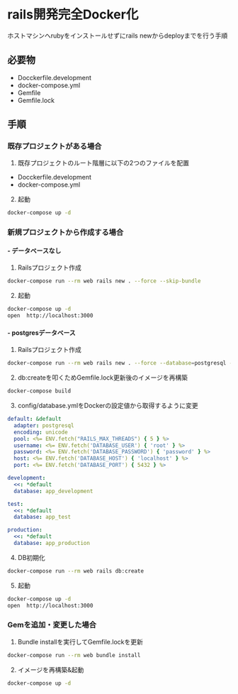 # rails開発完全Docker化

ホストマシンへrubyをインストールせずにrails newからdeployまでを行う手順

## 必要物
- Docckerfile.development
- docker-compose.yml
- Gemfile
- Gemfile.lock

## 手順

### 既存プロジェクトがある場合

1. 既存プロジェクトのルート階層に以下の2つのファイルを配置
- Docckerfile.development
- docker-compose.yml

2. 起動
```bash
docker-compose up -d
```

### 新規プロジェクトから作成する場合

#### - データベースなし

1. Railsプロジェクト作成
```bash
docker-compose run --rm web rails new . --force --skip-bundle
```

2. 起動
```bash
docker-compose up -d
open  http://localhost:3000
```

#### - postgresデータベース

1. Railsプロジェクト作成
```bash
docker-compose run --rm web rails new . --force --database=postgresql --skip-bundle
```

2. db:createを叩くためGemfile.lock更新後のイメージを再構築
```bash
docker-compose build
```

3. config/database.ymlをDockerの設定値から取得するように変更
```yml
default: &default
  adapter: postgresql
  encoding: unicode
  pool: <%= ENV.fetch("RAILS_MAX_THREADS") { 5 } %>
  username: <%= ENV.fetch('DATABASE_USER') { 'root' } %>
  password: <%= ENV.fetch('DATABASE_PASSWORD') { 'password' } %>
  host: <%= ENV.fetch('DATABASE_HOST') { 'localhost' } %>
  port: <%= ENV.fetch('DATABASE_PORT') { 5432 } %>

development:
  <<: *default
  database: app_development

test:
  <<: *default
  database: app_test

production:
  <<: *default
  database: app_production
```

4. DB初期化
```bash
docker-compose run --rm web rails db:create
```

5. 起動
```bash
docker-compose up -d
open  http://localhost:3000
```

### Gemを追加・変更した場合

1. Bundle installを実行してGemfile.lockを更新
```bash
docker-compose run --rm web bundle install
```

2. イメージを再構築&起動
```bash
docker-compose up -d
```
